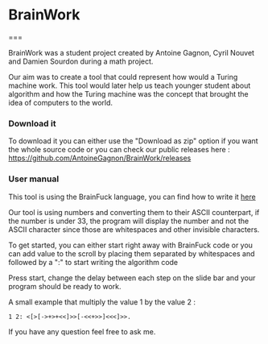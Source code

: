 # BrainWork

===

BrainWork was a student project created by Antoine Gagnon, Cyril Nouvet and Damien Sourdon during a math project.

Our aim was to create a tool that could represent how would a Turing machine work. This tool would later help us teach younger student about algorithm and how the Turing machine was the concept that brought the idea of computers to the world.

### Download it 

To download it you can either use the "Download as zip" option if you want the whole source code or you can check our public releases here : https://github.com/AntoineGagnon/BrainWork/releases

### User manual

This tool is using the BrainFuck language, you can find how to write it [here]

Our tool is using numbers and converting them to their ASCII counterpart, if the number is under 33, the program will display the number and not the ASCII character since those are whitespaces and other invisible characters.

To get started, you can either start right away with BrainFuck code or you can add value to the scroll by placing them separated by whitespaces and followed by a ":" to start writing the algorithm code

Press start, change the delay between each step on the slide bar and your program should be ready to work.
    
A small example that multiply the value 1 by the value 2 :


    1 2: <[>[->+>+<<]>>[-<<+>>]<<<]>>. 

If you have any question feel free to ask me.

[here]: http://www.muppetlabs.com/~breadbox/bf/
